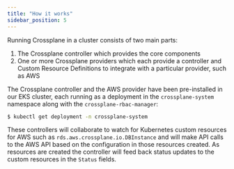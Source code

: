 ```yaml
---
title: "How it works"
sidebar_position: 5
---
```


Running Crossplane in a cluster consists of two main parts:

1. The Crossplane controller which provides the core components
2. One or more Crossplane providers which each provide a controller and Custom Resource Definitions to integrate with a particular provider, such as AWS

The Crossplane controller and the AWS provider have been pre-installed in our EKS cluster, each running as a deployment in the `crossplane-system` namespace along with the `crossplane-rbac-manager`:

```bash
$ kubectl get deployment -n crossplane-system
```

These controllers will collaborate to watch for Kubernetes custom resources for AWS such as `rds.aws.crossplane.io.DBInstance` and will make API calls to the AWS API based on the configuration in those resources created. As resources are created the controller will feed back status updates to the custom resources in the `Status` fields.
